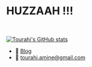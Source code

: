 <br>

<h1 align="left">HUZZAAH !!!</h1>

<br>

[![Tourahi's GitHub stats](https://github-readme-stats.vercel.app/api?username=Tourahi&show_icons=true&theme=dark)](https://github.com/Tourahi/github-readme-stats)

-  📕 [Blog](https://marodungeon.neocities.org)
-  📧 tourahi.amine@gmail.com


